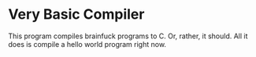 # Very Basic Compiler
This program compiles brainfuck programs to C.
Or, rather, it should. All it does is compile a hello world program right now.
